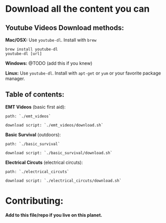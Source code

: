 # Download all the content you can

## Youtube Videos Download methods:

**Mac/OSX:** Use `youtube-dl`. Install with `brew`
```
brew install youtube-dl
youtube-dl [url]
```

**Windows:** @TODO (add this if you knew)

**Linux:** Use `youtube-dl`. Install with `apt-get` or `yum` or your favorite package manager.

## Table of contents:

**EMT Videos** (basic first aid):

	path: `./emt_videos`

	download script: `./emt_videos/download.sh`

**Basic Survival** (outdoors):

    path: `./basic_survival`

    download script: `./basic_survival/download.sh`

**Electrical Circuts** (electrical circuts):

    path: `./electrical_circuts`

    download script: `./electrical_circuts/download.sh`

# Contributing:

**Add to this file/repo if you live on this planet.**
